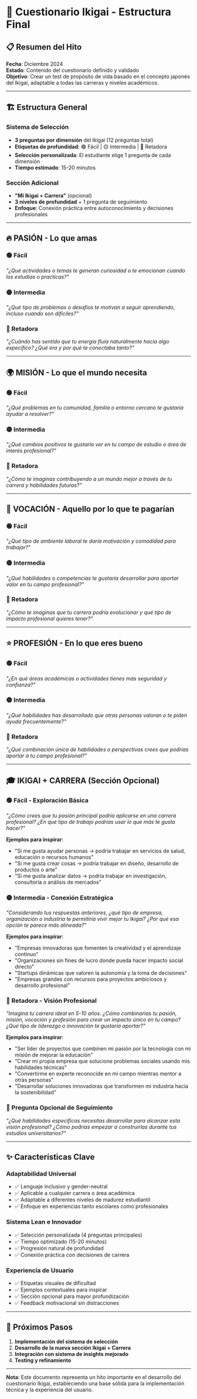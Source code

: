 # 🎯 Cuestionario Ikigai - Estructura Final

## 📋 Resumen del Hito
**Fecha**: Diciembre 2024  
**Estado**: Contenido del cuestionario definido y validado  
**Objetivo**: Crear un test de propósito de vida basado en el concepto japonés del Ikigai, adaptable a todas las carreras y niveles académicos.

---

## 🏗️ Estructura General

### **Sistema de Selección**
- **3 preguntas por dimensión** del Ikigai (12 preguntas total)
- **Etiquetas de profundidad**: 🟢 Fácil | 🟡 Intermedia | 🔴 Retadora
- **Selección personalizada**: El estudiante elige 1 pregunta de cada dimensión
- **Tiempo estimado**: 15-20 minutos

### **Sección Adicional**
- **"Mi Ikigai + Carrera"** (opcional)
- **3 niveles de profundidad** + 1 pregunta de seguimiento
- **Enfoque**: Conexión práctica entre autoconocimiento y decisiones profesionales

---

## 🔥 PASIÓN - Lo que amas

### 🟢 Fácil
*"¿Qué actividades o temas te generan curiosidad o te emocionan cuando los estudias o practicas?"*

### 🟡 Intermedia
*"¿Qué tipo de problemas o desafíos te motivan a seguir aprendiendo, incluso cuando son difíciles?"*

### 🔴 Retadora
*"¿Cuándo has sentido que tu energía fluía naturalmente hacia algo específico? ¿Qué era y por qué te conectaba tanto?"*

---

## 🌍 MISIÓN - Lo que el mundo necesita

### 🟢 Fácil
*"¿Qué problemas en tu comunidad, familia o entorno cercano te gustaría ayudar a resolver?"*

### 🟡 Intermedia
*"¿Qué cambios positivos te gustaría ver en tu campo de estudio o área de interés profesional?"*

### 🔴 Retadora
*"¿Cómo te imaginas contribuyendo a un mundo mejor a través de tu carrera y habilidades futuras?"*

---

## 💼 VOCACIÓN - Aquello por lo que te pagarían

### 🟢 Fácil
*"¿Qué tipo de ambiente laboral te daría motivación y comodidad para trabajar?"*

### 🟡 Intermedia
*"¿Qué habilidades o competencias te gustaría desarrollar para aportar valor en tu campo profesional?"*

### 🔴 Retadora
*"¿Cómo te imaginas que tu carrera podría evolucionar y qué tipo de impacto profesional quieres tener?"*

---

## ⭐ PROFESIÓN - En lo que eres bueno

### 🟢 Fácil
*"¿En qué áreas académicas o actividades tienes más seguridad y confianza?"*

### 🟡 Intermedia
*"¿Qué habilidades has desarrollado que otras personas valoran o te piden ayuda frecuentemente?"*

### 🔴 Retadora
*"¿Qué combinación única de habilidades o perspectivas crees que podrías aportar a tu campo profesional?"*

---

## 🎓 IKIGAI + CARRERA (Sección Opcional)

### 🟢 Fácil - Exploración Básica
*"¿Cómo crees que tu pasión principal podría aplicarse en una carrera profesional? ¿En qué tipo de trabajo podrías usar lo que más te gusta hacer?"*

**Ejemplos para inspirar**:
- "Si me gusta ayudar personas → podría trabajar en servicios de salud, educación o recursos humanos"
- "Si me gusta crear cosas → podría trabajar en diseño, desarrollo de productos o arte"
- "Si me gusta analizar datos → podría trabajar en investigación, consultoría o análisis de mercados"

### 🟡 Intermedia - Conexión Estratégica
*"Considerando tus respuestas anteriores, ¿qué tipo de empresa, organización o industria te permitiría vivir mejor tu Ikigai? ¿Por qué esa opción te parece más alineada?"*

**Ejemplos para inspirar**:
- "Empresas innovadoras que fomenten la creatividad y el aprendizaje continuo"
- "Organizaciones sin fines de lucro donde pueda hacer impacto social directo"
- "Startups dinámicas que valoren la autonomía y la toma de decisiones"
- "Empresas grandes con recursos para proyectos ambiciosos y desarrollo profesional"

### 🔴 Retadora - Visión Profesional
*"Imagina tu carrera ideal en 5-10 años. ¿Cómo combinarías tu pasión, misión, vocación y profesión para crear un impacto único en tu campo? ¿Qué tipo de liderazgo o innovación te gustaría aportar?"*

**Ejemplos para inspirar**:
- "Ser líder de proyectos que combinen mi pasión por la tecnología con mi misión de mejorar la educación"
- "Crear mi propia empresa que solucione problemas sociales usando mis habilidades técnicas"
- "Convertirme en experte reconocide en mi campo mientras mentor a otras personas"
- "Desarrollar soluciones innovadoras que transformen mi industria hacia la sostenibilidad"

### 🎯 Pregunta Opcional de Seguimiento
*"¿Qué habilidades específicas necesitas desarrollar para alcanzar esta visión profesional? ¿Cómo podrías empezar a construirlas durante tus estudios universitarios?"*

---

## ✨ Características Clave

### **Adaptabilidad Universal**
- ✅ Lenguaje inclusivo y gender-neutral
- ✅ Aplicable a cualquier carrera o área académica
- ✅ Adaptable a diferentes niveles de madurez estudiantil
- ✅ Enfoque en experiencias tanto escolares como profesionales

### **Sistema Lean e Innovador**
- ✅ Selección personalizada (4 preguntas principales)
- ✅ Tiempo optimizado (15-20 minutos)
- ✅ Progresión natural de profundidad
- ✅ Conexión práctica con decisiones de carrera

### **Experiencia de Usuario**
- ✅ Etiquetas visuales de dificultad
- ✅ Ejemplos contextuales para inspirar
- ✅ Sección opcional para mayor profundización
- ✅ Feedback motivacional sin distracciones

---

## 🚀 Próximos Pasos

1. **Implementación del sistema de selección**
2. **Desarrollo de la nueva sección Ikigai + Carrera**
3. **Integración con sistema de insights mejorado**
4. **Testing y refinamiento**

---

**Nota**: Este documento representa un hito importante en el desarrollo del cuestionario Ikigai, estableciendo una base sólida para la implementación técnica y la experiencia del usuario.

